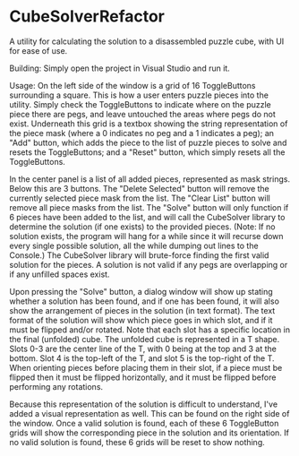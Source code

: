 # CubeSolverRefactor
A utility for calculating the solution to a disassembled puzzle cube, with UI for ease of use.

Building:
Simply open the project in Visual Studio and run it.

Usage:
On the left side of the window is a grid of 16 ToggleButtons surrounding a square. This is how a user enters puzzle pieces into the utility. Simply check the ToggleButtons to indicate where on the puzzle piece there are pegs, and leave untouched the areas where pegs do not exist. Underneath this grid is a textbox showing the string representation of the piece mask (where a 0 indicates no peg and a 1 indicates a peg); an "Add" button, which adds the piece to the list of puzzle pieces to solve and resets the ToggleButtons; and a "Reset" button, which simply resets all the ToggleButtons.

In the center panel is a list of all added pieces, represented as mask strings. Below this are 3 buttons. The "Delete Selected" button will remove the currently selected piece mask from the list. The "Clear List" button will remove all piece masks from the list. The "Solve" button will only function if 6 pieces have been added to the list, and will call the CubeSolver library to determine the solution (if one exists) to the provided pieces. (Note: If no solution exists, the program will hang for a while since it will recurse down every single possible solution, all the while dumping out lines to the Console.) The CubeSolver library will brute-force finding the first valid solution for the pieces. A solution is not valid if any pegs are overlapping or if any unfilled spaces exist.

Upon pressing the "Solve" button, a dialog window will show up stating whether a solution has been found, and if one has been found, it will also show the arrangement of pieces in the solution (in text format). The text format of the solution will show which piece goes in which slot, and if it must be flipped and/or rotated. Note that each slot has a specific location in the final (unfolded) cube. The unfolded cube is represented in a T shape. Slots 0-3 are the center line of the T, with 0 being at the top and 3 at the bottom. Slot 4 is the top-left of the T, and slot 5 is the top-right of the T. When orienting pieces before placing them in their slot, if a piece must be flipped then it must be flipped horizontally, and it must be flipped before performing any rotations.

Because this representation of the solution is difficult to understand, I've added a visual representation as well. This can be found on the right side of the window. Once a valid solution is found, each of these 6 ToggleButton grids will show the corresponding piece in the solution and its orientation. If no valid solution is found, these 6 grids will be reset to show nothing.
